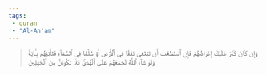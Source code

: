 ```yaml
---
tags: 
 - quran 
 - "Al-An'am"
---
```


> وَإِن كَانَ كَبُرَ عَلَيۡكَ إِعۡرَاضُهُمۡ فَإِنِ ٱسۡتَطَعۡتَ أَن تَبۡتَغِيَ نَفَقٗا فِي ٱلۡأَرۡضِ أَوۡ سُلَّمٗا فِي ٱلسَّمَآءِ فَتَأۡتِيَهُم بِـَٔايَةٖۚ وَلَوۡ شَآءَ ٱللَّهُ لَجَمَعَهُمۡ عَلَى ٱلۡهُدَىٰۚ فَلَا تَكُونَنَّ مِنَ ٱلۡجَٰهِلِينَ
